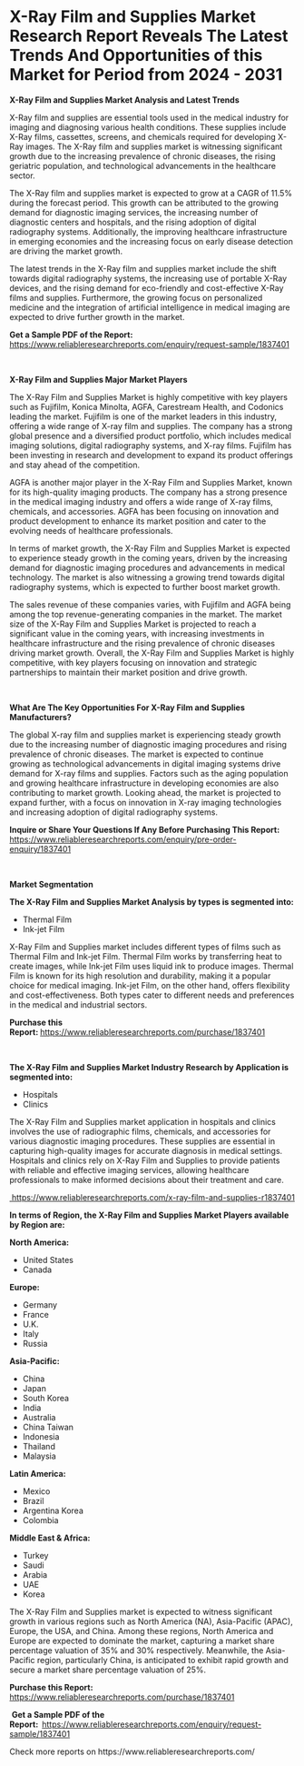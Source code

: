 <p><h1>X-Ray Film and Supplies Market Research Report Reveals The Latest Trends And Opportunities of this Market for Period from 2024 - 2031</h1></p><p><strong>X-Ray Film and Supplies Market Analysis and Latest Trends</strong></p>
<p><p>X-Ray film and supplies are essential tools used in the medical industry for imaging and diagnosing various health conditions. These supplies include X-Ray films, cassettes, screens, and chemicals required for developing X-Ray images. The X-Ray film and supplies market is witnessing significant growth due to the increasing prevalence of chronic diseases, the rising geriatric population, and technological advancements in the healthcare sector.</p><p>The X-Ray film and supplies market is expected to grow at a CAGR of 11.5% during the forecast period. This growth can be attributed to the growing demand for diagnostic imaging services, the increasing number of diagnostic centers and hospitals, and the rising adoption of digital radiography systems. Additionally, the improving healthcare infrastructure in emerging economies and the increasing focus on early disease detection are driving the market growth.</p><p>The latest trends in the X-Ray film and supplies market include the shift towards digital radiography systems, the increasing use of portable X-Ray devices, and the rising demand for eco-friendly and cost-effective X-Ray films and supplies. Furthermore, the growing focus on personalized medicine and the integration of artificial intelligence in medical imaging are expected to drive further growth in the market.</p></p>
<p><strong>Get a Sample PDF of the Report:&nbsp;</strong> <a href="https://www.reliableresearchreports.com/enquiry/request-sample/1837401">https://www.reliableresearchreports.com/enquiry/request-sample/1837401</a></p>
<p>&nbsp;</p>
<p><strong>X-Ray Film and Supplies Major Market Players</strong></p>
<p><p>The X-Ray Film and Supplies Market is highly competitive with key players such as Fujifilm, Konica Minolta, AGFA, Carestream Health, and Codonics leading the market. Fujifilm is one of the market leaders in this industry, offering a wide range of X-ray film and supplies. The company has a strong global presence and a diversified product portfolio, which includes medical imaging solutions, digital radiography systems, and X-ray films. Fujifilm has been investing in research and development to expand its product offerings and stay ahead of the competition.</p><p>AGFA is another major player in the X-Ray Film and Supplies Market, known for its high-quality imaging products. The company has a strong presence in the medical imaging industry and offers a wide range of X-ray films, chemicals, and accessories. AGFA has been focusing on innovation and product development to enhance its market position and cater to the evolving needs of healthcare professionals.</p><p>In terms of market growth, the X-Ray Film and Supplies Market is expected to experience steady growth in the coming years, driven by the increasing demand for diagnostic imaging procedures and advancements in medical technology. The market is also witnessing a growing trend towards digital radiography systems, which is expected to further boost market growth.</p><p>The sales revenue of these companies varies, with Fujifilm and AGFA being among the top revenue-generating companies in the market. The market size of the X-Ray Film and Supplies Market is projected to reach a significant value in the coming years, with increasing investments in healthcare infrastructure and the rising prevalence of chronic diseases driving market growth. Overall, the X-Ray Film and Supplies Market is highly competitive, with key players focusing on innovation and strategic partnerships to maintain their market position and drive growth.</p></p>
<p>&nbsp;</p>
<p><strong>What Are The Key Opportunities For X-Ray Film and Supplies Manufacturers?</strong></p>
<p><p>The global X-ray film and supplies market is experiencing steady growth due to the increasing number of diagnostic imaging procedures and rising prevalence of chronic diseases. The market is expected to continue growing as technological advancements in digital imaging systems drive demand for X-ray films and supplies. Factors such as the aging population and growing healthcare infrastructure in developing economies are also contributing to market growth. Looking ahead, the market is projected to expand further, with a focus on innovation in X-ray imaging technologies and increasing adoption of digital radiography systems.</p></p>
<p><strong>Inquire or Share Your Questions If Any Before Purchasing This Report:</strong> <a href="https://www.reliableresearchreports.com/enquiry/pre-order-enquiry/1837401">https://www.reliableresearchreports.com/enquiry/pre-order-enquiry/1837401</a></p>
<p>&nbsp;</p>
<p><strong>Market Segmentation</strong></p>
<p><strong>The X-Ray Film and Supplies Market Analysis by types is segmented into:</strong></p>
<p><ul><li>Thermal Film</li><li>Ink-jet Film</li></ul></p>
<p><p>X-Ray Film and Supplies market includes different types of films such as Thermal Film and Ink-jet Film. Thermal Film works by transferring heat to create images, while Ink-jet Film uses liquid ink to produce images. Thermal Film is known for its high resolution and durability, making it a popular choice for medical imaging. Ink-jet Film, on the other hand, offers flexibility and cost-effectiveness. Both types cater to different needs and preferences in the medical and industrial sectors.</p></p>
<p><strong>Purchase this Report:&nbsp;</strong><a href="https://www.reliableresearchreports.com/purchase/1837401">https://www.reliableresearchreports.com/purchase/1837401</a></p>
<p>&nbsp;</p>
<p><strong>The X-Ray Film and Supplies Market Industry Research by Application is segmented into:</strong></p>
<p><ul><li>Hospitals</li><li>Clinics</li></ul></p>
<p><p>The X-Ray Film and Supplies market application in hospitals and clinics involves the use of radiographic films, chemicals, and accessories for various diagnostic imaging procedures. These supplies are essential in capturing high-quality images for accurate diagnosis in medical settings. Hospitals and clinics rely on X-Ray Film and Supplies to provide patients with reliable and effective imaging services, allowing healthcare professionals to make informed decisions about their treatment and care.</p></p>
<p><a href="https://www.reliableresearchreports.com/x-ray-film-and-supplies-r1837401">&nbsp;https://www.reliableresearchreports.com/x-ray-film-and-supplies-r1837401</a></p>
<p><strong>In terms of Region, the X-Ray Film and Supplies Market Players available by Region are:</strong></p>
<p>
    <p> <strong> North America: </strong>
        <ul>
            <li>United States</li>
            <li>Canada</li>
        </ul>
        </p> 
    <p> <strong> Europe: </strong>
        <ul>
            <li>Germany</li>
            <li>France</li>
            <li>U.K.</li>
            <li>Italy</li>
            <li>Russia</li>
        </ul>
        </p> 
    <p> <strong> Asia-Pacific: </strong>
        <ul>
            <li>China</li>
            <li>Japan</li>
            <li>South Korea</li>
            <li>India</li>
            <li>Australia</li>
            <li>China Taiwan</li>
            <li>Indonesia</li>
            <li>Thailand</li>
            <li>Malaysia</li>
        </ul>
        </p> 
    <p> <strong> Latin America: </strong>
        <ul>
            <li>Mexico</li>
            <li>Brazil</li>
            <li>Argentina Korea</li>
            <li>Colombia</li>
        </ul>
        </p> 
    <p> <strong> Middle East & Africa: </strong>
        <ul>
            <li>Turkey</li>
            <li>Saudi</li>
            <li>Arabia</li>
            <li>UAE</li>
            <li>Korea</li>
        </ul>
    </p>
    </p>
<p><p>The X-Ray Film and Supplies market is expected to witness significant growth in various regions such as North America (NA), Asia-Pacific (APAC), Europe, the USA, and China. Among these regions, North America and Europe are expected to dominate the market, capturing a market share percentage valuation of 35% and 30% respectively. Meanwhile, the Asia-Pacific region, particularly China, is anticipated to exhibit rapid growth and secure a market share percentage valuation of 25%.</p></p>
<p><strong>Purchase this Report: </strong><a href="https://www.reliableresearchreports.com/purchase/1837401">https://www.reliableresearchreports.com/purchase/1837401</a></p>
<p>&nbsp;<strong>Get a Sample PDF of the Report:&nbsp;&nbsp;</strong><a href="https://www.reliableresearchreports.com/enquiry/request-sample/1837401">https://www.reliableresearchreports.com/enquiry/request-sample/1837401</a></p>
<p><strong></strong></p>
<p>Check more reports on https://www.reliableresearchreports.com/</p>